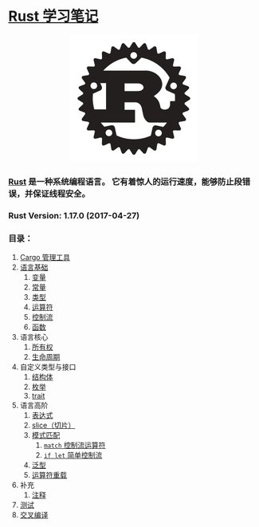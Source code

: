 # [Rust 学习笔记](http://github.com/maijz128/Rust)

<p align="center"><a target="_blank" href="http://www.rust-lang.org"><img src="logo/rust-logo-256x256-blk.png"></a></p>

<h3><a target="_blank" href="http://www.rust-lang.org">Rust</a> 是一种系统编程语言。 它有着惊人的运行速度，能够防止段错误，并保证线程安全。</h3>





### Rust Version: 1.17.0 (2017-04-27)


### 目录：

1. [Cargo 管理工具](notes/cargo.md)
2. [语言基础](notes/base.md)
    1. [变量](notes/base.md#变量)
    2. [常量](notes/base.md#常量)
    3. [类型](notes/base.md#类型)
    4. [运算符](notes/base.md#运算符)
    5. [控制流](notes/base.md#控制流)
    6. [函数](notes/fn/fn.md)
3. 语言核心
    1. [所有权](notes/ownership.md)
    2. [生命周期](notes/lifetime.md)
4. 自定义类型与接口
    1. [结构体](notes/struct.md)
    2. [枚举](notes/enum.md)
    3. [trait](notes/trait.md)
5. 语言高阶
    1. [表达式](notes/expression.md)
    1. [slice（切片）](notes/std/slice.md)
    1. [模式匹配](notes/match.md)
        1. [`match` 控制流运算符](notes/match.md#match-控制流运算符)
        2. [`if let` 简单控制流](notes/match.md#if-let-简单控制流)
    2. [泛型](notes/generics.md)
    3. [运算符重载](notes/more.md#运算符重载)
6. 补充
    1. [注释](notes/more.md#注释)
6. [测试](notes/testing.md)
7. [交叉编译](notes/cross-compiler.md)













